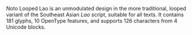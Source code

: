 Noto Looped Lao is an unmodulated design in the more traditional, looped variant of the Southeast Asian _Lao_ script, suitable for all texts. It contains 181 glyphs, 10 OpenType features, and supports 126 characters from 4 Unicode blocks.